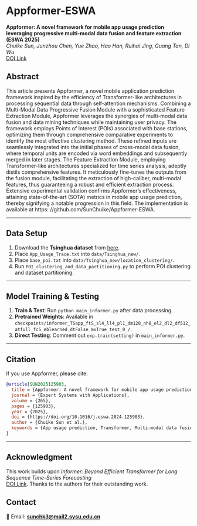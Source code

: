 # Appformer-ESWA

**Appformer: A novel framework for mobile app usage prediction leveraging progressive multi-modal data fusion and feature extraction (ESWA 2025)**  
*Chuike Sun, Junzhou Chen, Yue Zhao, Hao Han, Ruihai Jing, Guang Tan, Di Wu*  
[DOI Link](https://doi.org/10.1016/j.eswa.2024.125903)  

## **Abstract**  
This article presents Appformer, a novel mobile application prediction framework inspired by the efficiency
of Transformer-like architectures in processing sequential data through self-attention mechanisms. Combining
a Multi-Modal Data Progressive Fusion Module with a sophisticated Feature Extraction Module, Appformer
leverages the synergies of multi-modal data fusion and data mining techniques while maintaining user privacy.
The framework employs Points of Interest (POIs) associated with base stations, optimizing them through
comprehensive comparative experiments to identify the most effective clustering method. These refined inputs
are seamlessly integrated into the initial phases of cross-modal data fusion, where temporal units are encoded
via word embeddings and subsequently merged in later stages. The Feature Extraction Module, employing
Transformer-like architectures specialized for time series analysis, adeptly distils comprehensive features.
It meticulously fine-tunes the outputs from the fusion module, facilitating the extraction of high-caliber,
multi-modal features, thus guaranteeing a robust and efficient extraction process. Extensive experimental
validation confirms Appformer’s effectiveness, attaining state-of-the-art (SOTA) metrics in mobile app usage
prediction, thereby signifying a notable progression in this field. The implementation is available at https:
//github.com/SunChuike/Appformer-ESWA.

---

## **Data Setup**  
1. Download the **Tsinghua dataset** from [here](https://fi.ee.tsinghua.edu.cn/appusage/).  
2. Place `App_Usage_Trace.txt` into `data/Tsinghua_new/`.  
3. Place `base_poi.txt` into `data/Tsinghua_new/location_clustering/`.  
4. Run `POI_clustering_and_data_partitioning.py` to perform POI clustering and dataset partitioning.  

---

## **Model Training & Testing**  
1. **Train & Test**: Run `python main_informer.py` after data processing.  
2. **Pretrained Weights**: Available in `checkpoints/informer_TSapp_ftS_sl4_ll4_pl1_dm128_nh8_el2_dl2_df512_atfull_fc5_eblearned_dtFalse_mxTrue_test_0_/`.  
3. **Direct Testing**: Comment out `exp.train(setting)` in `main_informer.py`.  

---

## **Citation**  
If you use Appformer, please cite:  

```bibtex
@article{SUN2025125903,
  title = {Appformer: A novel framework for mobile app usage prediction leveraging progressive multi-modal data fusion and feature extraction},
  journal = {Expert Systems with Applications},
  volume = {265},
  pages = {125903},
  year = {2025},
  doi = {https://doi.org/10.1016/j.eswa.2024.125903},
  author = {Chuike Sun et al.},
  keywords = {App usage prediction, Transformer, Multi-modal data fusion, Feature extraction, Data mining}
}
```

---

## **Acknowledgment**  
This work builds upon *Informer: Beyond Efficient Transformer for Long Sequence Time-Series Forecasting*  
[DOI Link](https://doi.org/10.1609/aaai.v35i12.17325). Thanks to the authors for their outstanding work.  

## **Contact**  
📧 Email: **sunchk3@mail2.sysu.edu.cn**  


